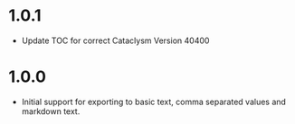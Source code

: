 # 1.0.1
- Update TOC for correct Cataclysm Version 40400

# 1.0.0
- Initial support for exporting to basic text, comma separated values and markdown text.